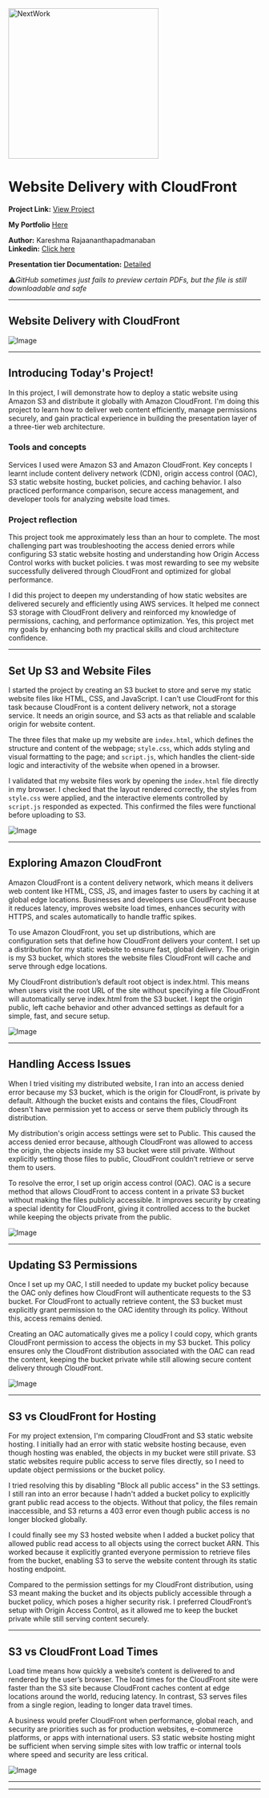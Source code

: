 <img src="https://cdn.prod.website-files.com/677c400686e724409a5a7409/6790ad949cf622dc8dcd9fe4_nextwork-logo-leather.svg" alt="NextWork" width="300" />

# Website Delivery with CloudFront

**Project Link:** [View Project](http://learn.nextwork.org/projects/aws-networks-cloudfront)

**My Portfolio** [Here](https://learn.nextwork.org/easygoing_white_heroic_bilberry/portfolio)

**Author:** Kareshma Rajaananthapadmanaban  
**Linkedin:** [Click here](https://www.linkedin.com/in/kareshma-rajaananthapadmanaban/)

**Presentation tier Documentation:** [Detailed](https://github.com/KareshmaAnanth/My_Hands-on_Projects/blob/759ac722d441e2bfbfea4e3091cb69dfeca5924c/Three-tier%20Web%20app%20(AWS%20Compute)/Part%201%20Website%20delivery%20with%20CF/Three-tier%20part%201%20Presentation%20tier.pdf)  

⚠️*GitHub sometimes just fails to preview certain PDFs, but the file is still downloadable and safe*

---

## Website Delivery with CloudFront

![Image](http://learn.nextwork.org/easygoing_white_heroic_bilberry/uploads/aws-networks-cloudfront_1dddddwe)

---

## Introducing Today's Project!

In this project, I will demonstrate how to deploy a static website using Amazon S3 and distribute it globally with Amazon CloudFront. I'm doing this project to learn how to deliver web content efficiently, manage permissions securely, and gain practical experience in building the presentation layer of a three-tier web architecture.

### Tools and concepts

Services I used were Amazon S3 and Amazon CloudFront. Key concepts I learnt include content delivery network (CDN), origin access control (OAC), S3 static website hosting, bucket policies, and caching behavior. I also practiced performance comparison, secure access management, and developer tools for analyzing website load times.

### Project reflection

This project took me approximately less than an hour to complete. The most challenging part was troubleshooting the access denied errors while configuring S3 static website hosting and understanding how Origin Access Control works with bucket policies. t was most rewarding to see my website successfully delivered through CloudFront and optimized for global performance.

I did this project to deepen my understanding of how static websites are delivered securely and efficiently using AWS services. It helped me connect S3 storage with CloudFront delivery and reinforced my knowledge of permissions, caching, and performance optimization. Yes, this project met my goals by enhancing both my practical skills and cloud architecture confidence.

---

## Set Up S3 and Website Files

I started the project by creating an S3 bucket to store and serve my static website files like HTML, CSS, and JavaScript. I can't use CloudFront for this task because CloudFront is a content delivery network, not a storage service. It needs an origin source, and S3 acts as that reliable and scalable origin for website content.

The three files that make up my website are `index.html`, which defines the structure and content of the webpage; `style.css`, which adds styling and visual formatting to the page; and `script.js`, which handles the client-side logic and interactivity of the website when opened in a browser.

I validated that my website files work by opening the `index.html` file directly in my browser. I checked that the layout rendered correctly, the styles from `style.css` were applied, and the interactive elements controlled by `script.js` responded as expected. This confirmed the files were functional before uploading to S3.

![Image](http://learn.nextwork.org/easygoing_white_heroic_bilberry/uploads/aws-networks-cloudfront_qgo7wcd3)

---

## Exploring Amazon CloudFront

Amazon CloudFront is a content delivery network, which means it delivers web content like HTML, CSS, JS, and images faster to users by caching it at global edge locations. Businesses and developers use CloudFront because it reduces latency, improves website load times, enhances security with HTTPS, and scales automatically to handle traffic spikes.

To use Amazon CloudFront, you set up distributions, which are configuration sets that define how CloudFront delivers your content. I set up a distribution for my static website to ensure fast, global delivery. The origin is my S3 bucket, which stores the website files CloudFront will cache and serve through edge locations.

My CloudFront distribution’s default root object is index.html. This means when users visit the root URL of the site without specifying a file CloudFront will automatically serve index.html from the S3 bucket. I kept the origin public, left cache behavior and other advanced settings as default for a simple, fast, and secure setup.

![Image](http://learn.nextwork.org/easygoing_white_heroic_bilberry/uploads/aws-networks-cloudfront_qgo7wcdt)

---

## Handling Access Issues

When I tried visiting my distributed website, I ran into an access denied error because my S3 bucket, which is the origin for CloudFront, is private by default. Although the bucket exists and contains the files, CloudFront doesn't have permission yet to access or serve them publicly through its distribution.

My distribution's origin access settings were set to Public. This caused the access denied error because, although CloudFront was allowed to access the origin, the objects inside my S3 bucket were still private. Without explicitly setting those files to public, CloudFront couldn’t retrieve or serve them to users.

To resolve the error, I set up origin access control (OAC). OAC is a secure method that allows CloudFront to access content in a private S3 bucket without making the files publicly accessible. It improves security by creating a special identity for CloudFront, giving it controlled access to the bucket while keeping the objects private from the public.

![Image](http://learn.nextwork.org/easygoing_white_heroic_bilberry/uploads/aws-networks-cloudfront_egrhntyu)

---

## Updating S3 Permissions

Once I set up my OAC, I still needed to update my bucket policy because the OAC only defines how CloudFront will authenticate requests to the S3 bucket. For CloudFront to actually retrieve content, the S3 bucket must explicitly grant permission to the OAC identity through its policy. Without this, access remains denied.

Creating an OAC automatically gives me a policy I could copy, which grants CloudFront permission to access the objects in my S3 bucket. This policy ensures only the CloudFront distribution associated with the OAC can read the content, keeping the bucket private while still allowing secure content delivery through CloudFront.

![Image](http://learn.nextwork.org/easygoing_white_heroic_bilberry/uploads/aws-networks-cloudfront_eg98ntyu)

---

## S3 vs CloudFront for Hosting

For my project extension, I'm comparing CloudFront and S3 static website hosting. I initially had an error with static website hosting because, even though hosting was enabled, the objects in my bucket were still private. S3 static websites require public access to serve files directly, so I need to update object permissions or the bucket policy.

I tried resolving this by disabling "Block all public access" in the S3 settings. I still ran into an error because I hadn't added a bucket policy to explicitly grant public read access to the objects. Without that policy, the files remain inaccessible, and S3 returns a 403 error even though public access is no longer blocked globally.

I could finally see my S3 hosted website when I added a bucket policy that allowed public read access to all objects using the correct bucket ARN. This worked because it explicitly granted everyone permission to retrieve files from the bucket, enabling S3 to serve the website content through its static hosting endpoint.

Compared to the permission settings for my CloudFront distribution, using S3 meant making the bucket and its objects publicly accessible through a bucket policy, which poses a higher security risk. I preferred CloudFront’s setup with Origin Access Control, as it allowed me to keep the bucket private while still serving content securely.

---

## S3 vs CloudFront Load Times

Load time means how quickly a website’s content is delivered to and rendered by the user’s browser. The load times for the CloudFront site were faster than the S3 site because CloudFront caches content at edge locations around the world, reducing latency. In contrast, S3 serves files from a single region, leading to longer data travel times.

A business would prefer CloudFront when performance, global reach, and security are priorities such as for production websites, e-commerce platforms, or apps with international users. S3 static website hosting might be sufficient when serving simple sites with low traffic or internal tools where speed and security are less critical.

![Image](http://learn.nextwork.org/easygoing_white_heroic_bilberry/uploads/aws-networks-cloudfront_12verpuh)

---

---
